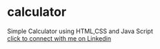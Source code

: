 # calculator
Simple Calculator using HTML,CSS and Java Script<br>
<a href="https://in.linkedin.com/in/m-harsha-vardhan-reddy-378879230">click to connect with me on Linkedin</a>
